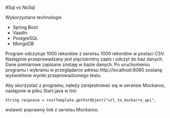 #Sql vs NoSql

Wykorzystane technologie
- Spring Boot
- Vaadin
- PostgreSQL
- MongoDB

Program odczytuje 1000 rekordów z serwisu 1000 rekordów w postaci CSV.
Następnie przeprowadzany jest pięciokrotny zapis i odczyt do baz danych.
Dane pomiarowe zapisane zostaję w bazie danych.
Po uruchomieniu programu i wybraniu w przeglądarce adresu http://localhost:8080
zostaną wyświetlone wyniki przeprowadzonego testu.

Aby skorzystać z programu, należy zarejestrować się w serwisie Mockaroo,
następnie w pliku Start.java w linii
```
String response = restTemplate.getForObject("url_to_mockarro_api",

```
wstawić poprawny link z serwisu Mockaroo.

